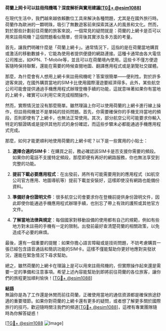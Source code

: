 **荷蘭上网卡可以註冊飛機嗎？深度解析與實用建議[[TG💪+ @esim1088](https://t.me/s/esim1088)]**

在現代生活中，我們越來越依賴數位工具來解決各種問題，尤其是在國外旅行時。荷蘭作為歐洲的一顆明珠，吸引了無數遊客前來探索其迷人的風景和文化。然而，對於那些計劃前往荷蘭的旅客來說，一個常見的疑問就是：荷蘭的上網卡是否可以用來註冊飛機？這個問題看似簡單，但背後其實涉及多方面的考量。

首先，讓我們明確什麼是「荷蘭上網卡」。通常情況下，這指的是在荷蘭當地購買或激活的移動數據卡，它能為使用者提供便捷的網路連接。這種卡通常由各大電信公司推出，如KPN、T-Mobile等，並且可以在荷蘭境內使用。這些卡不僅方便遊客隨時保持聯繫，還能在需要的時候查閱地圖、翻譯應用程式或是瀏覽社交媒體。

那麼，為什麼會有人想用上網卡來註冊飛機呢？答案很簡單——便利性。對於許多遊客來說，在國外購買當地的SIM卡比使用國際漫遊要經濟得多。此外，某些航空公司可能會提供通過手機應用程式辦理登機手續的功能，這就意味著如果你有當地的上網卡，確實可以利用它來完成相關操作。

然而，實際情況並沒有那麼簡單。雖然理論上你可以使用荷蘭的上網卡進行線上操作，但註冊飛機並不是單純的技術問題。首先，你需要確保你的手機支持當地的頻段，否則即使有了上網卡，也無法正常使用。其次，部分航空公司可能要求你輸入特定的驗證碼或是提供其他形式的身份確認，而這些步驟未必都能通過手機應用程式完成。

那麼，如何才能更順利地使用荷蘭的上網卡呢？以下是一些實用的小貼士：

1. **選擇合適的SIM卡**：在購買之前，務必確認該SIM卡是否支援你需要的頻段。如果你的電話不支援特定頻段，那麼即便有再好的網路服務，你也無法享受到完整的功能。
   
2. **提前下載必要應用程式**：在出發前，將所有可能需要用到的應用程式（如航空公司官方應用、地圖導航等）提前下載並安裝好，這樣即使沒有網路也能備份資料。

3. **準備好身份證明文件**：很多航空公司會要求你在登機前提供身份證明文件，因此即使你能通過手機應用程式辦理手續，也別忘了帶上有效的護照或其他官方文件。

4. **了解當地法律與規定**：每個國家對移動設備的使用都有自己的規範，例如有些地方對未註冊的手機有一定的限制。出發前最好查清楚荷蘭的相關政策，以免造成不必要的麻煩。

最後，還有一個重要的提醒：如果你擔心語言障礙或是技術問題，不妨考慮購買一張已經包含語音通話和簡訊功能的SIM卡。這樣不僅能幫助你更好地應對突發狀況，還能在緊急情況下尋求幫助。

總之，雖然荷蘭的上網卡在理論上是可以用來註冊飛機的，但實際操作起來還是需要一定的準備和注意事項。希望上述內容能幫助到即將前往荷蘭的各位旅客，讓你們的旅程更加順利愉快！[[TG💪+ @esim1088](https://t.me/s/esim1088)]

**結語**  
無論你是為了工作還是休閒而前往荷蘭，正確使用當地的通信資源都是確保旅途舒適的重要環節。如果你對荷蘭的上網卡還有更多的疑問，或者想了解更多關於國際旅行的技巧，歡迎隨時關注我們的頻道[[TG💪+ @esim1088](https://t.me/s/esim1088)]，這裡有專業團隊隨時為你解答疑惑！

[[TG💪+ @esim1088](https://t.me/s/esim1088) ![Image](https://i.postimg.cc/4NQfJmqS/Snipaste-2025-05-13-00-14-12.png)]